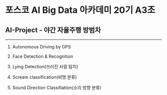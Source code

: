 # 포스코 AI Big Data 아카데미 20기 A3조

## AI-Project - 야간 자율주행 방범차
---
1. Autonomous Driving by GPS

2. Face Detection & Recognition

3. Lying Detection(쓰러진 사람 탐지)

4. Scream classification(비명 분류)

5. Sound Direction Classifiation(소리 방향 분류)
